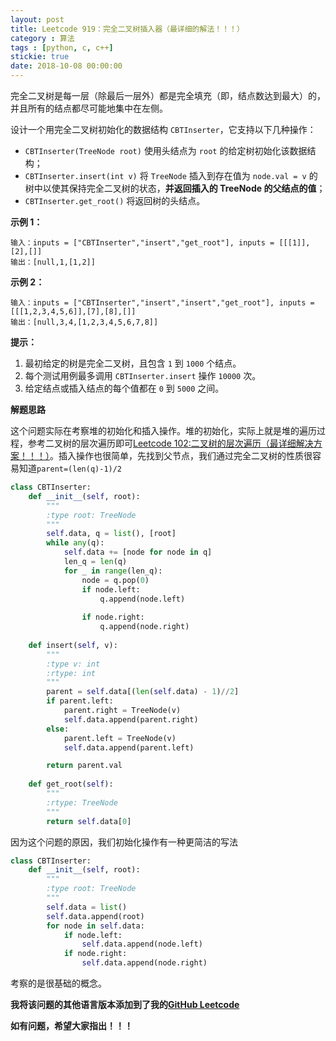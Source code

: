 ```yaml
---
layout: post
title: Leetcode 919：完全二叉树插入器（最详细的解法！！！）
category : 算法
tags : [python, c, c++]
stickie: true
date: 2018-10-08 00:00:00
---
```


完全二叉树是每一层（除最后一层外）都是完全填充（即，结点数达到最大）的，并且所有的结点都尽可能地集中在左侧。

设计一个用完全二叉树初始化的数据结构 `CBTInserter`，它支持以下几种操作：

- `CBTInserter(TreeNode root)` 使用头结点为 `root` 的给定树初始化该数据结构；
- `CBTInserter.insert(int v)` 将 `TreeNode` 插入到存在值为 `node.val = v`  的树中以使其保持完全二叉树的状态，**并返回插入的 TreeNode 的父结点的值**；
- `CBTInserter.get_root()` 将返回树的头结点。


**示例 1：**

```
输入：inputs = ["CBTInserter","insert","get_root"], inputs = [[[1]],[2],[]]
输出：[null,1,[1,2]]
```

**示例 2：**

```
输入：inputs = ["CBTInserter","insert","insert","get_root"], inputs = [[[1,2,3,4,5,6]],[7],[8],[]]
输出：[null,3,4,[1,2,3,4,5,6,7,8]]
```

**提示：**

1. 最初给定的树是完全二叉树，且包含 `1` 到 `1000` 个结点。
2. 每个测试用例最多调用 `CBTInserter.insert`  操作 `10000` 次。
3. 给定结点或插入结点的每个值都在 `0` 到 `5000` 之间。

**解题思路**

这个问题实际在考察堆的初始化和插入操作。堆的初始化，实际上就是堆的遍历过程，参考二叉树的层次遍历即可[Leetcode 102:二叉树的层次遍历（最详细解决方案！！！）](http://blog.csdn.net/qq_17550379/article/details/80824320)。插入操作也很简单，先找到父节点，我们通过完全二叉树的性质很容易知道`parent=(len(q)-1)/2`

```python
class CBTInserter:
    def __init__(self, root):
        """
        :type root: TreeNode
        """
        self.data, q = list(), [root]
        while any(q):
            self.data += [node for node in q]
            len_q = len(q)
            for _ in range(len_q):
                node = q.pop(0)
                if node.left:
                    q.append(node.left)
                
                if node.right:
                    q.append(node.right)
        
    def insert(self, v):
        """
        :type v: int
        :rtype: int
        """
        parent = self.data[(len(self.data) - 1)//2]
        if parent.left:
            parent.right = TreeNode(v)
            self.data.append(parent.right)
        else:
            parent.left = TreeNode(v)
            self.data.append(parent.left)

        return parent.val
        
    def get_root(self):
        """
        :rtype: TreeNode
        """
        return self.data[0]
```

因为这个问题的原因，我们初始化操作有一种更简洁的写法

```python
class CBTInserter:
    def __init__(self, root):
        """
        :type root: TreeNode
        """
        self.data = list()
        self.data.append(root)
        for node in self.data:
            if node.left:
                self.data.append(node.left)
            if node.right:
                self.data.append(node.right)
```

考察的是很基础的概念。

**我将该问题的其他语言版本添加到了我的[GitHub Leetcode](https://github.com/luliyucoordinate/Leetcode)**

**如有问题，希望大家指出！！！**